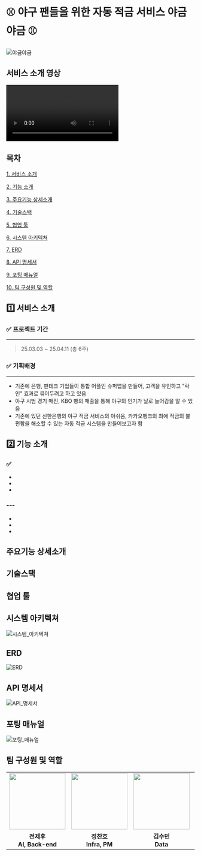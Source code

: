 # ⚾️ 야구 팬들을 위한 자동 적금 서비스 야금야금 ⚾️
![야금야금](/uploads/d166eeb2b56cc6de40818c5241d4035c/야금야금.png)

## 서비스 소개 영상
![B206_야금야금_영상_포트폴리오](/uploads/55434e0d47343b599f6ab7c118f96176/B206_야금야금_영상_포트폴리오.mp4)

## 목차
[1. 서비스 소개](#1-서비스소개)

[2. 기능 소개](#2-기능소개)

[3. 주요기능 상세소개](#3-주요기능-상세소개)

[4. 기술스택](#4-기술스택) 

[5. 협업 툴](#5-협업-툴)

[6. 시스템 아키텍쳐](#6-시스템-아키텍쳐)

[7. ERD](#7-erd)

[8. API 명세서](#8-시연영상)

[9. 포팅 매뉴얼](#8-시연영상)

[10. 팀 구성원 및 역할](#9-팀-구성원-및-역할)

## 1️⃣ 서비스 소개

### ✅ 프로젝트 기간
---
> 25.03.03 ~ 25.04.11 (총 6주)

### ✅ 기획배경
---
* 기존에 은행, 핀테크 기업들이 통합 어플인 슈퍼앱을 만들어, 고객을 유인하고 "락인" 효과로 묶어두려고 하고 있음
* 야구 시범 경기 매진, KBO 빵의 매출을 통해 야구의 인기가 날로 늘어감을 알 수 있음
* 기존에 있던 신한은행의 야구 적금 서비스의 아쉬움, 카카오뱅크의 최애 적금의 불편함을 해소할 수 있는 자동 적금 시스템을 만들어보고자 함

## 2️⃣ 기능 소개

### ✅ 
-
-
-

### ---
-
-
-

## 주요기능 상세소개


## 기술스택


## 협업 툴


## 시스템 아키텍쳐
![시스템_아키텍쳐](/uploads/888998d683b120db1b56be75b20f3307/image.png)

## ERD
![ERD](/uploads/88e50c1dcce03224608f1d52122e8bd9/image.png)

## API 명세서
![API_명세서](/uploads/33908ed2676c49f1df26ec52bedffc98/image.png)

## 포팅 매뉴얼
![포팅_매뉴얼](/uploads/303178c594ba85c9f66a34a3f85deb8c/image.png)

## 팀 구성원 및 역할
<table>
  <tr>
    <td align="center">
      <img src="/uploads/8b18ecca90cd2b0d50102f7081499bde/image.png" width="150"/>
    </td>
    <td align="center">
      <img src="/uploads/00f16602001ca52b5be63f85c2077566/image.png" width="150"/>
    </td>
    <td align="center">
      <img src="/uploads/a4cdab824154fae031468a7718cbd5ed/image.png" width="150"/>
    </td>
    <td align="center">
      <img src="/uploads/f3be99e34c402cb1e8b11456fc72ceb5/image.png" width="150"/>
    </td>
    <td align="center">
      <img src="/uploads/3cab103a7aa17327e3722f0abf677555/image.png" width="150"/>
    </td>
    <td align="center">
      <img src="/uploads/4b419419d3d2a1e454d141c8b1c2cae1/image.png" width="150"/>
    </td>
  </tr>
  <tr>
    <td align="center"><strong>전제후</strong><br><strong>AI, Back-end</strong></td>
    <td align="center"><strong>정찬호</strong><br><strong>Infra, PM</strong></td>
    <td align="center"><strong>김수민</strong><br><strong>Data</strong></td>
    <td align="center"><strong>김의찬</strong><br><strong>Back-end</strong></td>
    <td align="center"><strong>구민석</strong><br><strong>Front-end</strong></td>
    <td align="center"><strong>박상호</strong><br><strong>Front-end</strong></td>
  </tr>
</table>
